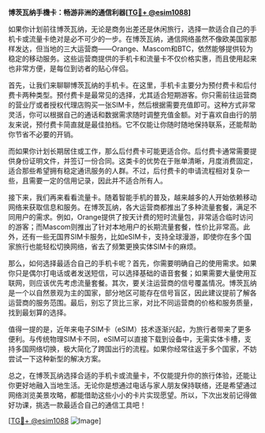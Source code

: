 **博茨瓦纳手機卡：畅游非洲的通信利器[[TG💪+ @esim1088](https://t.me/s/esim1088)]**

如果你计划前往博茨瓦纳，无论是商务出差还是休闲旅行，选择一款适合自己的手机卡或流量卡绝对是必不可少的一步。在博茨瓦纳，通信网络虽然不像欧美国家那样发达，但当地的三大运营商——Orange、Mascom和BTC，依然能够提供较为稳定的移动服务。这些运营商提供的手机卡和流量卡不仅价格实惠，而且使用起来也非常方便，是每位到访者的贴心伴侣。

首先，让我们来聊聊博茨瓦纳的手机卡。在这里，手机卡主要分为预付费卡和后付费卡两种类型。预付费卡是最常见的选择，尤其适合短期游客。你只需前往运营商的营业厅或者授权代理店购买一张SIM卡，然后根据需要充值即可。这种方式非常灵活，你可以根据自己的通话和数据需求随时调整充值金额。对于喜欢自由行的朋友来说，预付费卡简直就是最佳拍档。它不仅能让你随时随地保持联系，还能帮助你节省不必要的开销。

而如果你计划长期居住或工作，那么后付费卡可能更适合你。后付费卡通常需要提供身份证明文件，并签订一份合同。这类卡的优势在于账单清晰，月度消费固定，适合那些希望拥有稳定通讯服务的人群。不过，后付费卡的申请流程相对复杂一些，且需要一定的信用记录，因此并不适合所有人。

接下来，我们再来看看流量卡。随着智能手机的普及，越来越多的人开始依赖移动网络来获取信息和服务。在博茨瓦纳，各大运营商都推出了多种流量套餐，满足不同用户的需求。例如，Orange提供了按天计费的短时流量包，非常适合临时访问的游客；而Mascom则推出了针对本地用户的长期流量套餐，性价比非常高。此外，还有一些无国界SIM卡服务，比如eSIM卡，支持全球漫游，即使你在多个国家旅行也能轻松切换网络，省去了频繁更换实体SIM卡的麻烦。

那么，如何选择最适合自己的手机卡呢？首先，你需要明确自己的使用需求。如果你只是偶尔打电话或者发送短信，可以选择基础的语音套餐；如果需要大量使用互联网，则应该优先考虑流量套餐。其次，要关注运营商的信号覆盖情况。博茨瓦纳是一个以自然景观为主的国家，部分地区可能存在信号盲区，因此建议提前了解各运营商的服务范围。最后，别忘了货比三家，对比不同运营商的价格和服务质量，找到最划算的选择。

值得一提的是，近年来电子SIM卡（eSIM）技术逐渐兴起，为旅行者带来了更多便利。与传统物理SIM卡不同，eSIM可以直接下载到设备中，无需实体卡槽，支持多国网络切换，极大简化了跨国出行的流程。如果你经常往返于多个国家，不妨尝试一下这种新型的解决方案。

总之，在博茨瓦纳选择合适的手机卡或流量卡，不仅能提升你的旅行体验，还能让你更好地融入当地生活。无论你是想通过电话与家人朋友保持联络，还是希望通过网络浏览美景攻略，都能借助这些小小的卡片实现愿望。所以，下次出发前记得做好功课，挑选一款最适合自己的通信工具吧！

[[TG💪+ @esim1088](https://t.me/s/esim1088) ![Image](https://i.postimg.cc/4NQfJmqS/Snipaste-2025-05-13-00-14-12.png)]